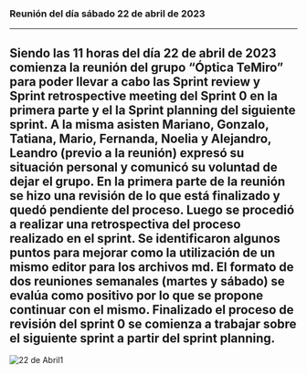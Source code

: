 ###  Reunión del día sábado 22 de abril de 2023
---
Siendo las 11 horas del día 22 de abril de 2023 comienza la reunión del grupo “Óptica TeMiro” para poder llevar a cabo las Sprint review y Sprint retrospective meeting del Sprint 0 en la primera parte y el la Sprint planning del siguiente sprint. 
A la misma asisten Mariano, Gonzalo, Tatiana, Mario, Fernanda, Noelia y Alejandro, Leandro (previo a la reunión) expresó su situación personal y comunicó su voluntad de dejar el grupo.
En la primera parte de la reunión se hizo una revisión de lo que está finalizado y quedó pendiente del proceso. Luego se procedió a realizar una retrospectiva del proceso realizado en el sprint. Se identificaron algunos puntos para mejorar como la utilización de un mismo editor para los archivos md. 
El formato de dos reuniones semanales (martes y sábado) se evalúa como positivo por lo que se propone continuar con el mismo. Finalizado el proceso de revisión del sprint 0 se comienza a trabajar sobre el siguiente sprint a partir del sprint planning.
---
![22 de Abril1](https://user-images.githubusercontent.com/106089568/234434966-267125bf-465f-4065-afb1-bf9b9a42d4ea.png)